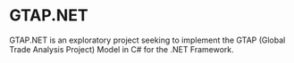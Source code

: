 # GTAP.NET
GTAP.NET is an exploratory project seeking to implement the GTAP (Global Trade Analysis Project) Model in C# for the .NET Framework.
